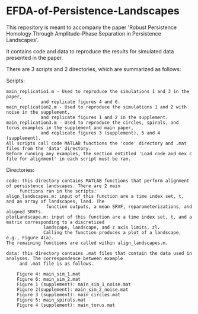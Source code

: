 # EFDA-of-Persistence-Landscapes

This repository is meant to accompany the paper 'Robust Persistence Homology Through Amplitude-Phase Separation in Persistence Landscapes'.

It contains code and data to reproduce the results for simulated data presented in the paper. 

There are 3 scripts and 2 directories, which are summarized as follows:

Scripts:

	main_replicatio1.m - Used to reproduce the simulations 1 and 3 in the paper, 
			     and replicate figures 4 and 6. 
	main_replication2.m - Used to reproduce the simulations 1 and 2 with noise in the supplement, 
			     and replicate figures 1 and 2 in the supplement.
	main_replication3.m - Used to reproduce the circles, spirals, and torus examples in the supplement and main paper,
			     and replicate figures 3 (supplement), 5 and 4 (supplement).
	All scripts call code MATLAB functions the 'code' directory and .mat files from the 'data' directory.
	Before running any examples, the section entitled 'Load code and mex c file for alignment' in each script must be ran. 
	
Directories:

	code: this directory contains MATLAB functions that perform alignment of persistence landscapes. There are 2 main 
	     functions ran in the scripts: 
	align_landscapes.m: input of this function are a time index set, t, and an array of landscapes, land. The
				   function outputs, a mean SRVF, reparameterizations, and aligned SRVFs. 
	plotLandscape.m: input of this function are a time index set, t, and a matrix corresponding to a discretized
			      landscape, landscape, and z axis limits, zl. 
			      Calling the function produces a plot of a landscape, e.g., Figure 4(a).
	The remaining functions are called within align_landscapes.m. 
	
	data: this directory contains .mat files that contain the data used in analyses. The correspondence between example
	     and .mat file is as follows.
		
		Figure 4: main_sim_1.mat
		Figure 6: main_sim_2.mat
		Figure 1 (supplement): main_sim_1_noise.mat
		Figure 2(supplement): main_sim_2_noise.mat 
		Figure 3 (supplement): main_circles.mat 
		Figure 5: main_spirals.mat 
		Figure 4 (supplement): main_torus.mat 


